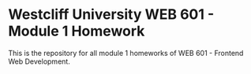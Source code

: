 # Westcliff University WEB 601 - Module 1 Homework

This is the repository for all module 1 homeworks of WEB 601 - Frontend Web Development.
